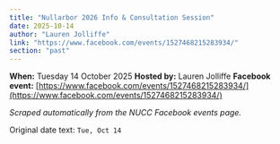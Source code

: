 ```yaml
---
title: "Nullarbor 2026 Info & Consultation Session"
date: 2025-10-14
author: "Lauren Jolliffe"
link: "https://www.facebook.com/events/1527468215283934/"
section: "past"
---
```


**When:** Tuesday 14 October 2025
**Hosted by:** Lauren Jolliffe
**Facebook event:** [https://www.facebook.com/events/1527468215283934/](https://www.facebook.com/events/1527468215283934/)

_Scraped automatically from the NUCC Facebook events page._

Original date text: `Tue, Oct 14`
